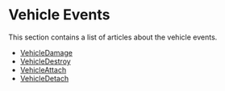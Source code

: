 # Vehicle Events

This section contains a list of articles about the vehicle events.

* [VehicleDamage](vehicle-damage.md)
* [VehicleDestroy](vehicle-destroy.md)
* [VehicleAttach](vehicle-attach.md)
* [VehicleDetach](vehicle-detach.md)

